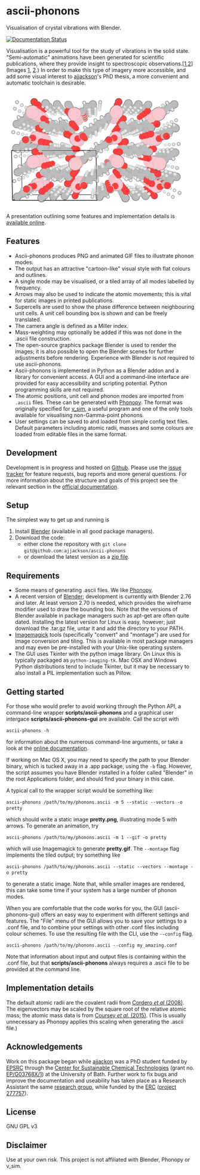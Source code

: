 # ascii-phonons

Visualisation of crystal vibrations with Blender.

[![Documentation Status](https://readthedocs.org/projects/ascii-phonons/badge/?version=latest)](http://ascii-phonons.readthedocs.org/en/latest/?badge=latest)

Visualisation is a powerful tool for the study of vibrations in the solid state.
"Semi-automatic" animations have been generated for scientific publications, where they provide insight to spectroscopic observations.\[[1][Skelton2015],[2][Brivio2015]\] (Images [1](http://dx.doi.org/10.1063/1.4917044.1), [2](http://people.bath.ac.uk/aw558/temp/mapi_phonon.gif).) In order to make this type of imagery more accessible, and add some visual interest to [ajjackson](https://github.com/ajjackson)'s PhD thesis, a more convenient and automatic toolchain is desirable.

![](images/comof_phonon.gif)

A presentation outlining some features and implementation details is [available online](http://ajjackson.github.io/ascii-phonons-slides).

## Features

* Ascii-phonons produces PNG and animated GIF files to illustrate phonon modes.
* The output has an attractive "cartoon-like" visual style with flat colours and outlines.
* A single mode may be visualised, or a tiled array of all modes labelled by frequency.
* Arrows may also be used to indicate the atomic movements; this is vital for static images in printed publications.
* Supercells are used to show the phase difference between neighbouring unit cells. A unit cell bounding box is shown and can be freely translated.
* The camera angle is defined as a Miller index.
* Mass-weighting may optionally be added if this was not done in the .ascii file construction.
* The open-source graphics package Blender is used to render the images; it is also possible to open the Blender scenes for further adjustments before rendering. Experience with Blender is *not* required to use ascii-phonons.
* Ascii-phonons is implemented in Python as a Blender addon and a library for convenient access. A GUI and a command-line interface are provided for easy accessibility and scripting potential. Python programming skills are not required.
* The atomic positions, unit cell and phonon modes are imported from `.ascii` files. These can be generated with [Phonopy](http://phonopy.sourceforge.net). The format was originally specified for [v_sim](http://inac.cea.fr/L_Sim/V_Sim/), a useful program and one of the only tools available for visualising non-Gamma-point phonons.
* User settings can be saved to and loaded from simple config text files. Default parameters including atomic radii, masses and some colours are loaded from editable files in the same format.


## Development

Development is in progress and hosted on [Github](https://github.com/ajjackson/ascii-phonons).
Please use the [issue tracker](https://github.com/ajjackson/ascii-phonons/issues) for feature requests, bug reports and more general questions.
For more information about the structure and goals of this project see the relevant section in the [official documentation](http://ascii-phonons.readthedocs.org/en/latest/Development.html).

## Setup

The simplest way to get up and running is

1. Install [Blender](http://www.blender.org/download) (available in all good package managers).
2. Download the code:
   - either clone the repository with `git clone git@github.com:ajjackson/ascii-phonons`
   - or download the latest version as a [zip file](https://github.com/ajjackson/ascii-phonons/archive/master.zip).

## Requirements

- Some means of generating .ascii files. We like [Phonopy](http://phonopy.sourceforge.net).
- A recent version of [Blender](https://www.blender.org/download); development is currently with Blender 2.76 and later. 
  At least version 2.70 is needed, which provides the wireframe modifier used to draw the bounding box. Note that the versions of Blender available in package managers such as apt-get are often quite dated.
  Installing the latest version for Linux is easy, however; just download the .tar.gz file, untar it and add the directory to your PATH.
- [Imagemagick](http://www.imagemagick.org) tools (specifically "convert" and "montage") are used for image conversion and tiling.
  This is available in most package managers and may even be pre-installed with your Unix-like operating system.
- The GUI uses Tkinter with the python image library. On Linux this is typically packaged as `python-imaging-tk`. Mac OSX and Windows Python distributions tend to include Tkinter, but it may be necessary to also install a PIL implementation such as Pillow.

## Getting started

For those who would prefer to avoid working through the Python API, a command-line wrapper **scripts/ascii-phonons** and a graphical user intergace **scripts/ascii-phonons-gui** are available. Call the script with

    ascii-phonons -h

for information about the numerous command-line arguments, or take a look at the [online documentation](http://ascii-phonons.readthedocs.org/en/latest/CLI.html).

If working on Mac OS X, you may need to specify the path to your Blender binary, which is tucked away in a .app package, using the `-b` flag.
However, the script assumes you have Blender installed in a folder called "Blender" in the root Applications folder, and should find your binary in this case.

A typical call to the wrapper script would be something like:

    ascii-phonons /path/to/my/phonons.ascii -m 5 --static --vectors -o pretty

which should write a static image **pretty.png**, illustrating mode 5 with arrows.
To generate an animation, try

    ascii-phonons /path/to/my/phonons.ascii -m 1 --gif -o pretty

which will use Imagemagick to generate **pretty.gif**.
The `--montage` flag implements the tiled output; try something like

    ascii-phonons /path/to/my/phonons.ascii --static --vectors --montage -o pretty
    
to generate a static image. Note that, while smaller images are rendered, this can take some time if your system has a large number of phonon modes.

When you are comfortable that the code works for you, the GUI (ascii-phonons-gui) offers an easy way to experiment with different settings and features.
The "File" menu of the GUI allows you to save your settings to a .conf file, and to combine your settings with other .conf files including colour schemes.
To use the resulting file with the CLI, use the `--config` flag.

    ascii-phonons /path/to/my/phonons.ascii --config my_amazing.conf
    
Note that information about input and output files is containing within the .conf file, but that **scripts/ascii-phonons** always requires a .ascii file to be provided at the command line.

## Implementation details

The default atomic radii are the covalent radii from [Cordero *et al* (2008)][Cordero2008].
The eigenvectors may be scaled by the square root of the relative atomic mass; the atomic mass data is from [Coursey *et al.* (2015)][Coursey2015].
(This is usually unnecessary as Phonopy applies this scaling when generating the .ascii file.)

## Acknowledgements

Work on this package began while [ajjackon](https://github.com/ajjackson) was a PhD student funded by [EPSRC](https://www.epsrc.ac.uk/) through the [Center for Sustainable Chemical Technologies](http://www.bath.ac.uk/csct) (grant no. [EP/G03768X/1](http://gow.epsrc.ac.uk/NGBOViewGrant.aspx?GrantRef=EP/G03768X/1)) at the University of Bath.
Further work to fix bugs and improve the documentation and useability has taken place as a Research Assistant the same [research group](https://wmd-group.github.io), while funded by the [ERC](https://erc.europa.eu) ([project 277757](http://cordis.europa.eu/project/rcn/100807_en.html)).

## License

GNU GPL v3

## Disclaimer

Use at your own risk. This project is not affiliated with Blender, Phonopy or v_sim.

[Skelton2015]: http://dx.doi.org/10.1063/1.4917044 "Jonathan M. Skelton, Adam J. Jackson, Mirjana Dimitrievska, Suzanne K. Wallace and Aton Walsh (2015), *APL Mat.* **3**, 041102"
[Brivio2015]: http://dx.doi.org/10.1103/PhysRevB.92.144308 "Federico Brivio, Jarvist M. Frost, Jonathan M. Skelton, Adam J. Jackson, Oliver J. Weber, Mark T. Weller, Alejandro R. Goñi, Aurélien M. A. Leguy, Piers R. F. Barnes, and Aron Walsh (2015), *Phys. Rev. B* **92**, 144308"
[Cordero2008]: http://dx.doi.org/10.1039/B801115J "Beatriz Cordero, Verónica Gómez, Ana E. Platero-Prats, Marc Revés, Jorge Echeverría, Eduard Cremades, Flavia Barragána and Santiago Alvarez (2008), *Dalton Trans.* 2832-2838"
[Coursey2015]: http://physics.nist.gov/Comp "Coursey, J.S., Schwab, D.J., Tsai, J.J., and Dragoset, R.A. (2015), Atomic Weights and Isotopic Compositions (version 4.1). [Online] Available: http://physics.nist.gov/Comp [2015-10-25]. National Institute of Standards and Technology, Gaithersburg, MD."
